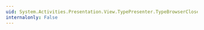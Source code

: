 ```yaml
---
uid: System.Activities.Presentation.View.TypePresenter.TypeBrowserClosedEvent
internalonly: False
---
```

